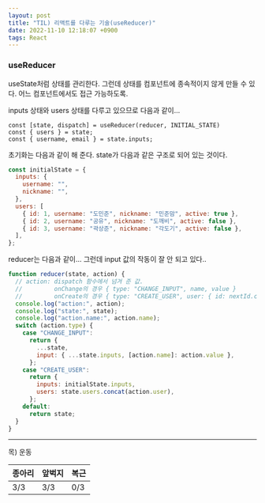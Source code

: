 ```yaml
---
layout: post
title: "TIL) 리액트를 다루는 기술(useReducer)"
date: 2022-11-10 12:18:07 +0900
tags: React
---
```


### useReducer

useState처럼 상태를 관리한다. 그런데 상태를 컴포넌트에 종속적이지 않게 만들 수 있다.
어느 컴포넌트에서도 접근 가능하도록.

inputs 상태와 users 상태를 다루고 있으므로 다음과 같이...

```
const [state, dispatch] = useReducer(reducer, INITIAL_STATE)
const { users } = state;
const { username, email } = state.inputs;
```

초기화는 다음과 같이 해 준다. state가 다음과 같은 구조로 되어 있는 것이다.

```js
const initialState = {
  inputs: {
    username: "",
    nickname: "",
  },
  users: [
    { id: 1, username: "도민준", nickname: "민준맘", active: true },
    { id: 2, username: "공유", nickname: "도깨비", active: false },
    { id: 3, username: "곽상준", nickname: "각도기", active: false },
  ],
};
```

reducer는 다음과 같이... 그런데 input 값의 작동이 잘 안 되고 있다..

```js
function reducer(state, action) {
  // action: dispatch 함수에서 넘겨 준 값.
  //         onChange의 경우 { type: "CHANGE_INPUT", name, value }
  //         onCreate의 경우 { type: "CREATE_USER", user: { id: nextId.current, username, nickname },}
  console.log("action:", action);
  console.log("state:", state);
  console.log("action.name:", action.name);
  switch (action.type) {
    case "CHANGE_INPUT":
      return {
        ...state,
        input: { ...state.inputs, [action.name]: action.value },
      };
    case "CREATE_USER":
      return {
        inputs: initialState.inputs,
        users: state.users.concat(action.user),
      };
    default:
      return state;
  }
}
```

<hr />
목) 운동

| 종아리 | 앞벅지 | 복근 |
| ------ | ------ | ---- |
| 3/3    | 3/3    | 0/3  |
